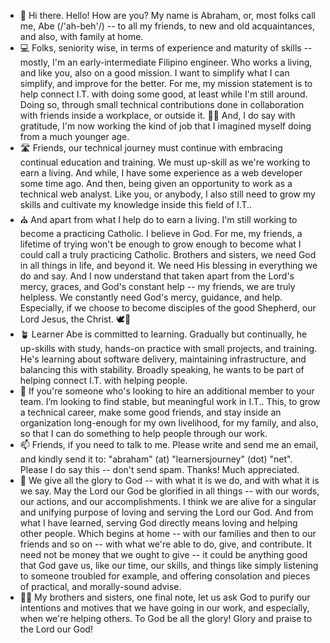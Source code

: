- 👋  Hi there. Hello! How are you? My name is Abraham, or, most folks call me, Abe (/'ah-beh'/) -- to all my friends, to new and old acquaintances, and also, with family at home.
- 💻  Folks, seniority wise, in terms of experience and maturity of skills -- mostly, I'm an early-intermediate Filipino engineer. Who works a living, and like you, also on a good mission. I want to simplify what I can simplify, and improve for the better. For me, my mission statement is to help connect I.T. with doing some good, at least while I'm still around. Doing so, through small technical contributions done in collaboration with friends inside a workplace, or outside it. 👷‍♂️ And, I do say with gratitude, I'm now working the kind of job that I imagined myself doing from a much younger age.
- 🛣️ Friends, our technical journey must continue with embracing continual education and training. We must up-skill as we're working to earn a living. And while, I have some experience as a web developer some time ago. And then, being given an opportunity to work as a technical web analyst. Like you, or anybody, I also still need to grow my skills and cultivate my knowledge inside this field of I.T..
- ⛪ And apart from what I help do to earn a living. I'm still working to become a practicing Catholic. I believe in God. For me, my friends, a lifetime of trying won't be enough to grow enough to become what I could call a truly practicing Catholic. Brothers and sisters, we need God in all things in life, and beyond it. We need His blessing in everything we do and say. And I now understand that taken apart from the Lord's mercy, graces, and God's constant help -- my friends, we are truly helpless. We constantly need God's mercy, guidance, and help. Especially, if we choose to become disciples of the good Shepherd, our Lord Jesus, the Christ. 🕊🐑
- 🪴 Learner Abe is committed to learning. Gradually but continually, he up-skills with study, hands-on practice with small projects, and training. He's learning about software delivery, maintaining infrastructure, and balancing this with stability. Broadly speaking, he wants to be part of helping connect I.T. with helping people.
- 💞️ If you're someone who's looking to hire an additional member to your team. I’m looking to find stable, but meaningful work in I.T.. This, to grow a technical career, make some good friends, and stay inside an organization long-enough for my own livelihood, for my family, and also, so that I can do something to help people through our work.
- 📫 Friends, if you need to talk to me. Please write and send me an email, and kindly send it to: "abraham" (at) "learnersjourney" (dot) "net". Please I do say this -- don't send spam. Thanks! Much appreciated.
- 🌅 We give all the glory to God -- with what it is we do, and with what it is we say. May the Lord our God be glorified in all things -- with our words, our actions, and our accomplishments. I think we are alive for a singular and unifying purpose of loving and serving the Lord our God. And from what I have learned, serving God directly means loving and helping other people. Which begins at home -- with our families and then to our friends and so on -- with what we're able to do, give, and contribute. It need not be money that we ought to give -- it could be anything good that God gave us, like our time, our skills, and things like simply listening to someone troubled for example, and offering consolation and pieces of practical, and morally-sound advise.
- 🤲🏼 My brothers and sisters, one final note, let us ask God to purify our intentions and motives that we have going in our work, and especially, when we're helping others. To God be all the glory! Glory and praise to the Lord our God!

<!---
abormate/abormate is a ✨ special ✨ repository because its `README.md` (this file) appears on your GitHub profile.
You can click the Preview link to take a look at your changes.
--->
